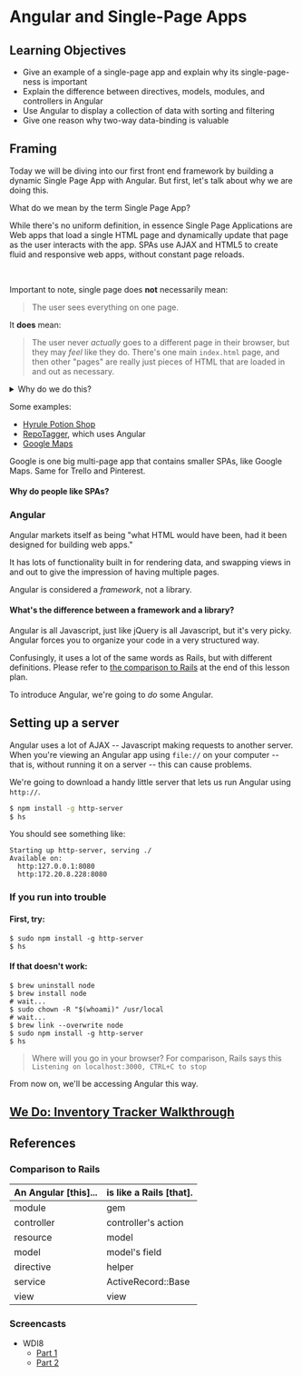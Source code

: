 # Angular and Single-Page Apps

## Learning Objectives
- Give an example of a single-page app and explain why its single-page-ness is important
- Explain the difference between directives, models, modules, and controllers in Angular
- Use Angular to display a collection of data with sorting and filtering
- Give one reason why two-way data-binding is valuable

## Framing

Today we will be diving into our first front end framework by building a dynamic Single Page App with Angular. 
But first, let's talk about why we are doing this.

What do we mean by the term Single Page App?

While there's no uniform definition, in essence Single Page Applications are Web apps that load a single HTML page
and dynamically update that page as the user interacts with the app. SPAs use AJAX and
HTML5 to create fluid and responsive web apps, without constant page reloads.



<br>

Important to note, single page does **not** necessarily mean:

> The user sees everything on one page.

It **does** mean:

> The user never *actually* goes to a different page in their browser, but they may *feel* like they do. There's one main `index.html` page, and then other "pages" are really just pieces of HTML that are loaded in and out as necessary.

<details>
<summary>Why do we do this?</summary>

```
In short, to give the user a more "native" experience for web-based applications.
```

</details>

Some examples:

- [Hyrule Potion Shop](http://ga-wdi-exercises.github.io/hyrule_potion_shop/)
- [RepoTagger](http://repotagger.github.io/?name=ga-wdi-lessons), which uses Angular
- [Google Maps](https://www.google.com/maps/@38.9048728,-77.0362223,17z)

Google is one big multi-page app that contains smaller SPAs, like Google Maps. Same for Trello and Pinterest.

#### Why do people like SPAs?

### Angular

Angular markets itself as being "what HTML would have been, had it been designed for building web apps."

It has lots of functionality built in for rendering data, and swapping views in and out to give the impression of having multiple pages.

Angular is considered a *framework*, not a library.

#### What's the difference between a framework and a library?

Angular is all Javascript, just like jQuery is all Javascript, but it's very picky. Angular forces you to organize your code in a very structured way.

Confusingly, it uses a lot of the same words as Rails, but with different definitions. Please refer to [the comparison to Rails](#references) at the end of this lesson plan.

To introduce Angular, we're going to *do* some Angular.

## Setting up a server

Angular uses a lot of AJAX -- Javascript making requests to another server. When you're viewing an Angular app using `file://` on your computer -- that is, without running it on a server -- this can cause problems.

We're going to download a handy little server that lets us run Angular using `http://`.

```bash
$ npm install -g http-server
$ hs
```

You should see something like:

```
Starting up http-server, serving ./
Available on:
  http:127.0.0.1:8080
  http:172.20.8.228:8080
```

### If you run into trouble

#### First, try:

```
$ sudo npm install -g http-server
$ hs
```

#### If that doesn't work:

```
$ brew uninstall node
$ brew install node
# wait...
$ sudo chown -R "$(whoami)" /usr/local
# wait...
$ brew link --overwrite node
$ sudo npm install -g http-server
$ hs
```

> Where will you go in your browser? For comparison, Rails says this `Listening on localhost:3000, CTRL+C to stop`

From now on, we'll be accessing Angular this way.

## [We Do: Inventory Tracker Walkthrough](walkthrough.md)

## References

### Comparison to Rails

|An Angular [this]... |is like a Rails [that].|
|------------|---------------------|
| module     | gem                 |
| controller | controller's action |
| resource   | model               |
| model      | model's field       |
| directive  | helper              |
| service    | ActiveRecord::Base  |
| view       | view                |

### Screencasts
- WDI8
  - [Part 1](https://youtu.be/e05pA3VSM6I)
  - [Part 2](https://youtu.be/MP2RD5d9RfA)
